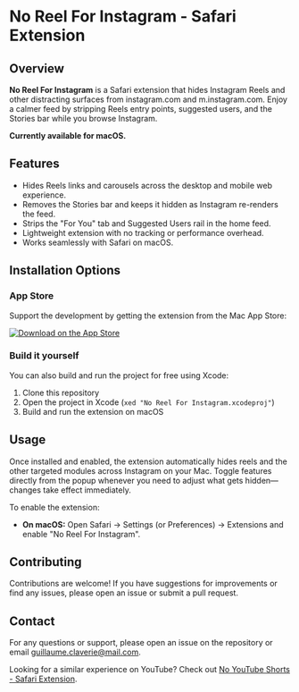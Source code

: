 # No Reel For Instagram - Safari Extension

## Overview

**No Reel For Instagram** is a Safari extension that hides Instagram Reels and other distracting surfaces from instagram.com and m.instagram.com. Enjoy a calmer feed by stripping Reels entry points, suggested users, and the Stories bar while you browse Instagram.

**Currently available for macOS.**

## Features

- Hides Reels links and carousels across the desktop and mobile web experience.
- Removes the Stories bar and keeps it hidden as Instagram re-renders the feed.
- Strips the "For You" tab and Suggested Users rail in the home feed.
- Lightweight extension with no tracking or performance overhead.
- Works seamlessly with Safari on macOS.

## Installation Options

### App Store

Support the development by getting the extension from the Mac App Store:

[![Download on the App Store](https://developer.apple.com/assets/elements/badges/download-on-the-app-store.svg)](https://apps.apple.com/fr/app/no-reel-for-instagram/id6752605548?l=en-GB&mt=12)

### Build it yourself

You can also build and run the project for free using Xcode:

1. Clone this repository
2. Open the project in Xcode (`xed "No Reel For Instagram.xcodeproj"`)
3. Build and run the extension on macOS

## Usage

Once installed and enabled, the extension automatically hides reels and the other targeted modules across Instagram on your Mac. Toggle features directly from the popup whenever you need to adjust what gets hidden—changes take effect immediately.

To enable the extension:

- **On macOS:** Open Safari → Settings (or Preferences) → Extensions and enable "No Reel For Instagram".

## Contributing

Contributions are welcome! If you have suggestions for improvements or find any issues, please open an issue or submit a pull request.

## Contact

For any questions or support, please open an issue on the repository or email guillaume.claverie@mail.com.

Looking for a similar experience on YouTube? Check out [No YouTube Shorts - Safari Extension](https://github.com/Guillaume351/No-YouTube-Shorts-Safari).
